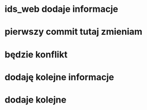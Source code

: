 # ids_web dodaje informacje

# pierwszy commit tutaj zmieniam 

# będzie konflikt

# dodaję kolejne informacje

# dodaje kolejne